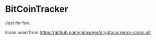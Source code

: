 # BitCoinTracker

Just for fun.

Icons used from https://github.com/cjdowner/cryptocurrency-icons.git
